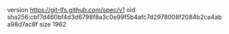 version https://git-lfs.github.com/spec/v1
oid sha256:cbf7d460bf4d3d6798f8a3c0e99f5b4afc7d2978008f2084b2ca4aba98d7ac8f
size 1962
